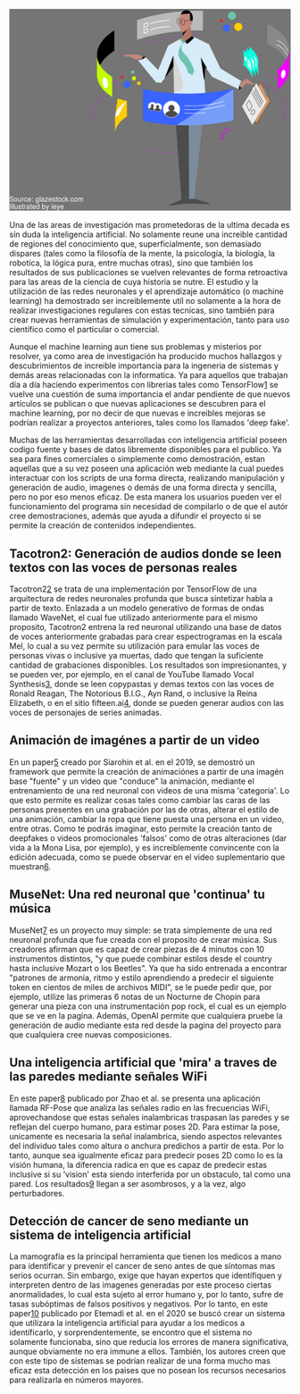 <!--
.. title: 5 proyectos de inteligencia artificial que te sorprenderan
.. slug: ciencia-abierta
.. date: 2019-04-08
.. author: Yurely Camacho
.. tags: artificial intelligence
.. category: artificial intelligence
.. link: 
.. description:
.. type: text
-->

<!-- # 5 proyectos de inteligencia artificial que te sorprenderan -->

![header](header.png)

Una de las areas de investigación mas prometedoras de la ultima decada es sín duda la inteligencia artificial. No solamente reune una increible cantidad de regiones del conocimiento que, superficialmente, son demasiado dispares (tales como la filosofía de la mente, la psicología, la biología, la robotíca, la lógica pura, entre muchas otras), sino que también los resultados de sus publicaciones se vuelven relevantes de forma retroactiva para las areas de la ciencia de cuya historia se nutre. El estudio y la utilización de las redes neuronales y el aprendizaje automático (o machine learning) ha demostrado ser increiblemente utíl no solamente a la hora de realizar investigaciones regulares con estas tecnícas, sino también para crear nuevas herramientas de simulación y experimentación, tanto para uso científico como el particular o comercial.

<!-- TEASER_END -->

Aunque el machine learning aun tiene sus problemas y misterios por resolver, ya como area de investigación ha producido muchos hallazgos y descubrimientos de increible importancia para la ingeneria de sistemas y demás areas relacionadas con la informatica. Ya para aquellos que trabajan día a día haciendo experimentos con librerias tales como TensorFlow[1] se vuelve una cuestión de suma importancia el andar pendiente de que nuevos artículos se publican o que nuevas aplicaciones se descubren para el machine learning, por no decir de que nuevas e increibles mejoras se podrían realizar a proyectos anteriores, tales como los llamados 'deep fake'.

Muchas de las herramientas desarrolladas con inteligencia artificial poseen codigo fuente y bases de datos libremente disponibles para el publico. Ya sea para fines comerciales o simplemente como demostración, estan aquellas que a su vez poseen una aplicación web mediante la cual puedes interactuar con los scripts de una forma directa, realizando manipulación y generación de audio, imagenes o demás de una forma directa y sencilla, pero no por eso menos eficaz.  De esta manera los usuarios pueden ver el funcionamiento del programa sin necesidad de compilarlo o de que el autór cree demostraciones, además que ayuda a difundir el proyecto si se permite la creación de contenidos independientes.

## Tacotron2: Generación de audios donde se leen textos con las voces de personas reales

Tacotron2[2] se trata de una implementación por TensorFlow de una arquitectura de redes neuronales profunda que busca sintetizar habla a partir de texto. Enlazada a un modelo generativo de formas de ondas llamado WaveNet, el cual fue utilizado anteriormente para el mismo proposito, Tacotron2 entrena la red neuronal utilizando una base de datos de voces anteriormente grabadas para crear espectrogramas en la escala Mel, lo cual a su vez permite su utilización para emular las voces de personas vivas o inclusive ya muertas, dado que tengan la suficiente cantidad de grabaciones disponibles. Los resultados son impresionantes, y se pueden ver, por ejemplo, en el canal de YouTube llamado Vocal Synthesis[3], donde se leen copypastas y demas textos con las voces de Ronald Reagan, The Notorious B.I.G., Ayn Rand, o inclusive la Reina Elizabeth, o en el sitio fifteen.ai[4], donde se pueden generar audios con las voces de personajes de series animadas.

## Animación de imagénes a partir de un video

En un paper[5] creado por Siarohin et al. en el 2019, se demostró un framework que permite la creación de animaciónes a partir de una imagén base "fuente" y un video que "conduce" la animación, mediante el entrenamiento de una red neuronal con videos de una misma 'categoria'. Lo que esto permite es realizar cosas tales como cambiar las caras de las personas presentes en una grabación por las de otras, alterar el estilo de una animación, cambiar la ropa que tiene puesta una persona en un video, entre otras. Como te podrás imaginar, esto permite la creación tanto de deepfakes o videos promocionales 'falsos' como de otras alteraciones (dar vida a la Mona Lisa, por ejemplo), y es increiblemente convincente con la edición adecuada, como se puede observar en el video suplementario que muestran[6].

## MuseNet: Una red neuronal que 'continua' tu música

MuseNet[7] es un proyecto muy simple: se trata simplemente de una red neuronal profunda que fue creada con el proposito de crear música. Sus creadores afirman que es capaz de crear piezas de 4 minutos con 10 instrumentos distintos, "y que puede combinar estilos desde el country hasta inclusive Mozart o los Beetles". Ya que ha sido entrenada a encontrar "patrones de armonia, ritmo y estilo aprendiendo a predecir el siguiente token en cientos de miles de archivos MIDI", se le puede pedir que, por ejemplo, utilize las primeras 6 notas de un Nocturne de Chopin para generar una pieza con una instrumentación pop rock, el cual es un ejemplo que se ve en la pagina. Además, OpenAI permite que cualquiera pruebe la generación de audio mediante esta red desde la pagina del proyecto para que cualquiera cree nuevas composiciones.

## Una inteligencia artificial que 'mira' a traves de las paredes mediante señales WiFi

En este paper[8] publicado por Zhao et al. se presenta una aplicación llamada RF-Pose que analiza las señales radio en las frecuencias WiFi, aprovechandose que estas señales inalambricas traspasan las paredes y se reflejan del cuerpo humano, para estimar poses 2D. Para estimar la pose, unicamente es necesaria la señal inalambrica, siendo aspectos relevantes del individuo tales como altura o anchura predichos a partir de esta. Por lo tanto, aunque sea igualmente eficaz para predecir poses 2D como lo es la visión humana, la diferencia radica en que es capaz de predecir estas inclusive si su 'vision' esta siendo interferida por un obstaculo, tal como una pared. Los resultados[9] llegan a ser asombrosos, y a la vez, algo perturbadores.

## Detección de cancer de seno mediante un sistema de inteligencia artificial

La mamografía es la principal herramienta que tienen los medicos a mano para identificar y prevenir el cancer de seno antes de que síntomas mas serios ocurran. Sin embargo, exige que hayan expertos que identífiquen y interpreten dentro de las imagenes generadas por este proceso ciertas anormalidades, lo cual esta sujeto al error humano y, por lo tanto, sufre de tasas subóptimas de falsos positivos y negativos. Por lo tanto, en este paper[10] publicado por Etemadi et al. en el 2020 se buscó crear un sistema que utilizara la inteligencia artificial para ayudar a los medicos a identíficarlo, y sorprendentemente, se encontro que el sistema no solamente funcionaba, sino que reducia los errores de manera significativa, aunque obviamente no era immune a ellos. También, los autores creen que con este tipo de sistemas se podrían realizar de una forma mucho mas eficaz esta detección en los paises que no posean los recursos necesarios para realizarla en números mayores.

[1]: https://www.tensorflow.org/ "TensorFlow"
[10]: https://deepmind.com/research/publications/International-evaluation-of-an-artificial-intelligence-system-to-identify-breast-cancer-in-screening-mammography "International evaluation of an AI system for breast cancer screening"
[2]: https://github.com/Rayhane-mamah/Tacotron-2 "Tacotron2"
[3]: https://www.youtube.com/channel/UCRt-fquxnij9wDnFJnpPS2Q "Vocal Synthesis"
[4]: https://fifteen.ai/ "fifteen.ai"
[5]: https://aliaksandrsiarohin.github.io/first-order-model-website/ "First Order Motion Model for Image Animation"
[6]: https://www.youtube.com/watch?v=u-0cQ-grXBQ "First Order Motion Model for Image Animation"
[7]: https://openai.com/blog/musenet/ "MuseNet"
[8]: http://rfpose.csail.mit.edu/#Paper "RF-Pose"
[9]: https://www.youtube.com/watch?v=HgDdaMy8KNE "AI Senses People Through Walls"

